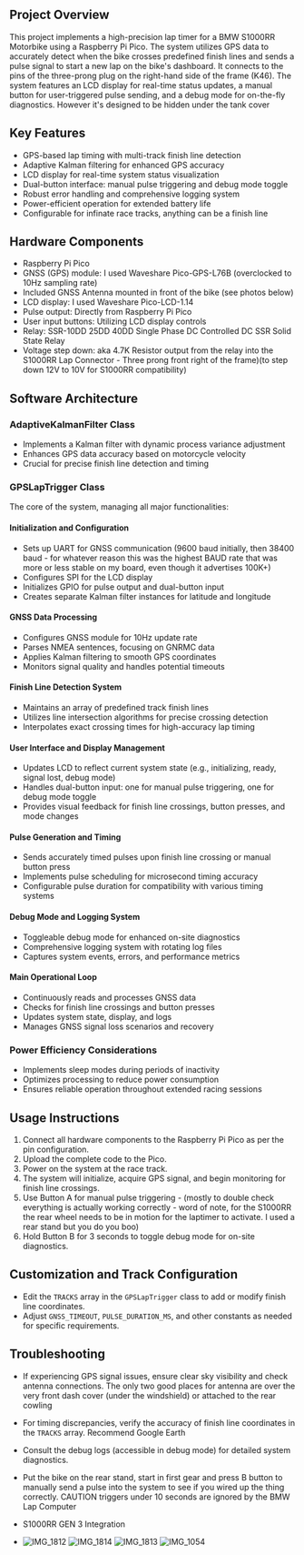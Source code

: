 ## Project Overview
This project implements a high-precision lap timer for a BMW S1000RR Motorbike using a Raspberry Pi Pico. The system utilizes GPS data to accurately detect when the bike crosses predefined finish lines and sends a pulse signal to start a new lap on the bike's dashboard. It connects to the pins of the three-prong plug on the right-hand side of the frame (K46). The system features an LCD display for real-time status updates, a manual button for user-triggered pulse sending, and a debug mode for on-the-fly diagnostics. However it's designed to be hidden under the tank cover

## Key Features
- GPS-based lap timing with multi-track finish line detection
- Adaptive Kalman filtering for enhanced GPS accuracy
- LCD display for real-time system status visualization
- Dual-button interface: manual pulse triggering and debug mode toggle
- Robust error handling and comprehensive logging system
- Power-efficient operation for extended battery life
- Configurable for infinate race tracks, anything can be a finish line

## Hardware Components
- Raspberry Pi Pico
- GNSS (GPS) module: I used Waveshare Pico-GPS-L76B (overclocked to 10Hz sampling rate)
- Included GNSS Antenna mounted in front of the bike (see photos below)
- LCD display: I used Waveshare Pico-LCD-1.14
- Pulse output: Directly from Raspberry Pi Pico
- User input buttons: Utilizing LCD display controls
- Relay: SSR-10DD 25DD 40DD Single Phase DC Controlled DC SSR Solid State Relay
- Voltage step down: aka 4.7K Resistor output from the relay into the S1000RR Lap Connector - Three prong front right of the frame)(to step down 12V to 10V for S1000RR compatibility)

## Software Architecture

### AdaptiveKalmanFilter Class
- Implements a Kalman filter with dynamic process variance adjustment
- Enhances GPS data accuracy based on motorcycle velocity
- Crucial for precise finish line detection and timing

### GPSLapTrigger Class
The core of the system, managing all major functionalities:

#### Initialization and Configuration
- Sets up UART for GNSS communication (9600 baud initially, then 38400 baud - for whatever reason this was the highest BAUD rate that was more or less stable on my board, even though it advertises 100K+)
- Configures SPI for the LCD display
- Initializes GPIO for pulse output and dual-button input
- Creates separate Kalman filter instances for latitude and longitude

#### GNSS Data Processing
- Configures GNSS module for 10Hz update rate
- Parses NMEA sentences, focusing on GNRMC data
- Applies Kalman filtering to smooth GPS coordinates
- Monitors signal quality and handles potential timeouts

#### Finish Line Detection System
- Maintains an array of predefined track finish lines
- Utilizes line intersection algorithms for precise crossing detection
- Interpolates exact crossing times for high-accuracy lap timing

#### User Interface and Display Management
- Updates LCD to reflect current system state (e.g., initializing, ready, signal lost, debug mode)
- Handles dual-button input: one for manual pulse triggering, one for debug mode toggle
- Provides visual feedback for finish line crossings, button presses, and mode changes

#### Pulse Generation and Timing
- Sends accurately timed pulses upon finish line crossing or manual button press
- Implements pulse scheduling for microsecond timing accuracy
- Configurable pulse duration for compatibility with various timing systems

#### Debug Mode and Logging System
- Toggleable debug mode for enhanced on-site diagnostics
- Comprehensive logging system with rotating log files
- Captures system events, errors, and performance metrics

#### Main Operational Loop
- Continuously reads and processes GNSS data
- Checks for finish line crossings and button presses
- Updates system state, display, and logs
- Manages GNSS signal loss scenarios and recovery

### Power Efficiency Considerations
- Implements sleep modes during periods of inactivity
- Optimizes processing to reduce power consumption
- Ensures reliable operation throughout extended racing sessions

## Usage Instructions
1. Connect all hardware components to the Raspberry Pi Pico as per the pin configuration.
2. Upload the complete code to the Pico.
3. Power on the system at the race track.
4. The system will initialize, acquire GPS signal, and begin monitoring for finish line crossings.
5. Use Button A for manual pulse triggering - (mostly to double check everything is actually working correctly - word of note, for the S1000RR the rear wheel needs to be in motion for the laptimer to activate. I used a rear stand but you do you boo)
6. Hold Button B for 3 seconds to toggle debug mode for on-site diagnostics.

## Customization and Track Configuration
- Edit the `TRACKS` array in the `GPSLapTrigger` class to add or modify finish line coordinates.
- Adjust `GNSS_TIMEOUT`, `PULSE_DURATION_MS`, and other constants as needed for specific requirements.

## Troubleshooting
- If experiencing GPS signal issues, ensure clear sky visibility and check antenna connections. The only two good places for antenna are over the very front dash cover (under the windshield) or attached to the rear cowling
- For timing discrepancies, verify the accuracy of finish line coordinates in the `TRACKS` array. Recommend Google Earth
- Consult the debug logs (accessible in debug mode) for detailed system diagnostics.
- Put the bike on the rear stand, start in first gear and press B button to manually send a pulse into the system to see if you wired up the thing correctly. CAUTION triggers under 10 seconds are ignored by the BMW Lap Computer

- S1000RR GEN 3 Integration
- ![IMG_1812](https://github.com/user-attachments/assets/74d867d1-6cb6-4d9a-8565-2f2268c05a29)
![IMG_1814](https://github.com/user-attachments/assets/823b9c84-b33c-4fc5-8cbd-228a627e6ac4)
![IMG_1813](https://github.com/user-attachments/assets/8e38d66f-ded2-4444-a285-9e8a97157921)
![IMG_1054](https://github.com/user-attachments/assets/c53a4583-6757-4913-a776-ef678fb1fe3a)

